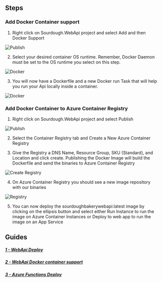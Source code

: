 ## Steps

### Add Docker Container support

1. Right click on Sourdough.WebApi project and select Add and then Docker Support

![Publish](/Webinar.AzureCompute/screenshots/docker/1-addcontainersupport.png)

2. Select your desired container OS runtime. Remember, Docker Daemon must be set to the OS runtime you select on this step.

![Docker](/Webinar.AzureCompute/screenshots/docker/2-targetos.png)

3. You will now have a Dockerfile and a new Docker run Task that will help you run your Api locally inside a container.

![Docker](/Webinar.AzureCompute/screenshots/docker/3-dockerfile.png)


### Add Docker Container to Azure Container Registry

1. Right click on Sourdough.WebApi project and select Publish

![Publish](/Webinar.AzureCompute/screenshots/webapi/2-publish.png)

2. Select the Container Registry tab and Create a New Azure Container Registry


3. Give the Registry a DNS Name, Resource Group, SKU (Standard), and Location and click create. Publishing the Docker Image will build the Dockerfile and send the binaries to Azure Container Registry

![Create Registry](/Webinar.AzureCompute/screenshots/docker/4-createregistry.png)

4. On Azure Container Registry you should see a new image repository with our binaries

![Registry](/Webinar.AzureCompute/screenshots/docker/5-registry.png)

5. You can now deploy the sourdoughbakerywebapi:latest image by clicking on the ellipsis button and select either Run Instance to run the image on Azure Container Instances or Deploy to web app to run the image on an App Service

## Guides

##### [1 - WebApi Deploy](/AzureWebinarSeries-WebApi.md)
##### [2 - WebApi Docker container support](/AzureWebinarSeries-Docker.md)
##### [3 - Azure Functions Deploy](/AzureWebinarSeries-Functions.md)
